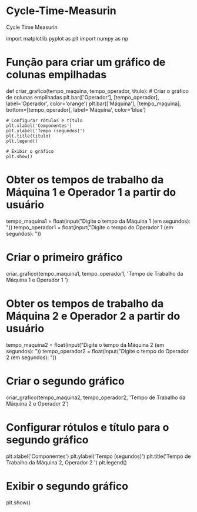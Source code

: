 # Cycle-Time-Measurin
Cycle Time Measurin


import matplotlib.pyplot as plt
import numpy as np

# Função para criar um gráfico de colunas empilhadas
def criar_grafico(tempo_maquina, tempo_operador, titulo):
    # Criar o gráfico de colunas empilhadas
    plt.bar(['Operador'], [tempo_operador], label='Operador', color='orange')
    plt.bar(['Máquina'], [tempo_maquina], bottom=[tempo_operador], label='Máquina', color='blue')

    # Configurar rótulos e título
    plt.xlabel('Componentes')
    plt.ylabel('Tempo (segundos)')
    plt.title(titulo)
    plt.legend()

    # Exibir o gráfico
    plt.show()

# Obter os tempos de trabalho da Máquina 1 e Operador 1 a partir do usuário
tempo_maquina1 = float(input("Digite o tempo da Máquina 1 (em segundos): "))
tempo_operador1 = float(input("Digite o tempo do Operador 1 (em segundos): "))

# Criar o primeiro gráfico
criar_grafico(tempo_maquina1, tempo_operador1, 'Tempo de Trabalho da Máquina 1 e Operador 1 ')

# Obter os tempos de trabalho da Máquina 2 e Operador 2 a partir do usuário
tempo_maquina2 = float(input("Digite o tempo da Máquina 2 (em segundos): "))
tempo_operador2 = float(input("Digite o tempo do Operador 2 (em segundos): "))

# Criar o segundo gráfico
criar_grafico(tempo_maquina2, tempo_operador2, 'Tempo de Trabalho da Máquina 2 e Operador 2')



# Configurar rótulos e título para o segundo gráfico
plt.xlabel('Componentes')
plt.ylabel('Tempo (segundos)')
plt.title('Tempo de Trabalho da Máquina 2, Operador 2 ')
plt.legend()

# Exibir o segundo gráfico
plt.show()

